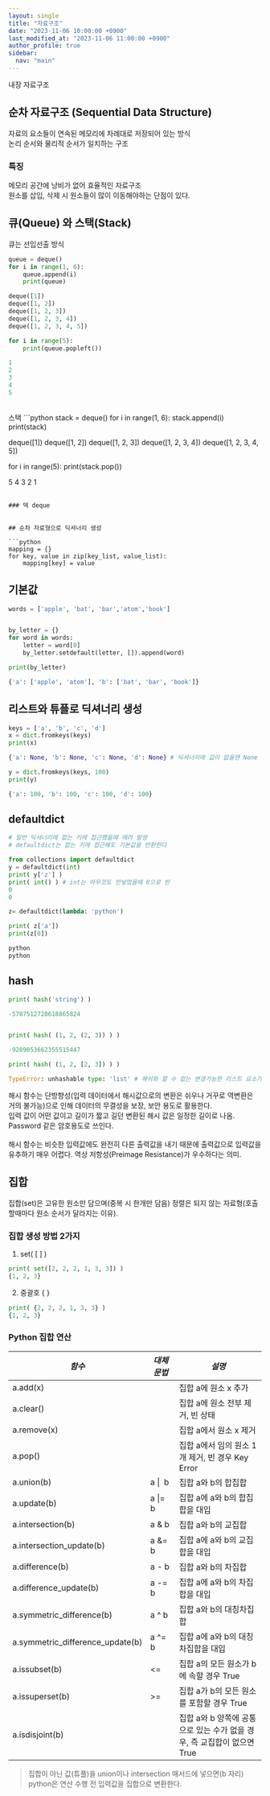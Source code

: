 ```yaml
---
layout: single
title: "자료구조"
date: "2023-11-06 10:00:00 +0900"
last_modified_at: "2023-11-06 11:00:00 +0900"
author_profile: true
sidebar:
  nav: "main"
---
```


내장 자료구조

## 순차 자료구조 (Sequential Data Structure)

자료의 요소들이 연속된 메모리에 차례대로 저장되어 있는 방식<br>
논리 순서와 물리적 순서가 일치하는 구조<br>

### 특징

메모리 공간에 낭비가 없어 효율적인 자료구조<br>
원소를 삽입, 삭제 시 원소들이 많이 이동해야하는 단점이 있다.



##  큐(Queue) 와 스택(Stack)
큐는 선입선출 방식
```python
queue = deque()
for i in range(1, 6):
    queue.append(i)
    print(queue)

deque([1])
deque([1, 2])
deque([1, 2, 3])
deque([1, 2, 3, 4])
deque([1, 2, 3, 4, 5])    

for i in range(5):
    print(queue.popleft())

1
2
3
4
5
```
<br>
스택
```python
stack = deque()
for i in range(1, 6):
    stack.append(i)
    print(stack)

deque([1])
deque([1, 2])
deque([1, 2, 3])
deque([1, 2, 3, 4])
deque([1, 2, 3, 4, 5])

for i in range(5):
    print(stack.pop())

5
4
3
2
1
```

### 덱 deque


## 순차 자료형으로 딕셔너리 생성

```python
mapping = {}
for key, value in zip(key_list, value_list):
    mapping[key] = value
``` 


## 기본값

```python
words = ['apple', 'bat', 'bar','atom','book']


by_letter = {}
for word in words:
    letter = word[0]
    by_letter.setdefault(letter, []).append(word)

print(by_letter)

{'a': ['apple', 'atom'], 'b': ['bat', 'bar', 'book']}
```

## 리스트와 튜플로 딕셔너리 생성
```python
keys = ['a', 'b', 'c', 'd']
x = dict.fromkeys(keys)
print(x)

{'a': None, 'b': None, 'c': None, 'd': None} # 딕셔너리에 값이 없을땐 None

y = dict.fromkeys(keys, 100)
print(y)

{'a': 100, 'b': 100, 'c': 100, 'd': 100}
```

## defaultdict 
```python
# 일반 딕셔너리에 없는 키에 접근했을때 에러 발생
# defaultdict는 없는 키에 접근해도 기본값을 반환한다

from collections import defaultdict
y = defaultdict(int)
print( y['z'] )
print( int() ) # int는 아무것도 안넣었을때 0으로 반
0
0

z= defaultdict(lambda: 'python')

print( z['a'])
print(z[0])

python
python
```
## hash
```python
print( hash('string') )

-5707512728618865824


print( hash( (1, 2, (2, 3)) ) )

-9209053662355515447

print( hash( (1, 2, [2, 3]) ) )

TypeError: unhashable type: 'list' # 해쉬화 할 수 없는 변경가능한 리스트 요소가 들어있어서 에러 
```
해시 함수는 단방향성(입력 데이터에서 해시값으로의 변환은 쉬우나 거꾸로 역변환은 거의 불가능)으로 인해 데이터의 무결성을 보장, 보안 용도로 활용한다.<br>
입력 값이 어떤 값이고 길이가 짧고 길던 변환된 해시 값은 일정한 길이로 나옴.<br>
Password 같은 암호용도로 쓰인다.<br><br>
해시 함수는 비슷한 입력값에도 완전히 다른 출력값을 내기 때문에 출력값으로 입력값을 유추하기 매우 어렵다. 역상 저항성(Preimage Resistance)가 우수하다는 의미.

## 집합
집합(set)은 고유한 원소만 담으며(중복 시 한개만 담음) 정렬은 되지 않는 자료형(호출할때마다 원소 순서가 달라지는 이유).<br>
### 집합 생성 방법 2가지
1. set( [ ] )
```python
print( set([2, 2, 2, 1, 3, 3]) )
{1, 2, 3}
```
2. 중괄호 { }
```python
print( {2, 2, 2, 1, 3, 3} )
{1, 2, 3}
```
### Python 집합 연산

|*함수*|*대체 문법*|*설명*|
|---|---|---|
|a.add(x)| |집합 a에 원소 x 추가| 
|a.clear()| |집합 a에 원소 전부 제거, 빈 상태| 
|a.remove(x)| |집합 a에서 원소 x 제거 | 
|a.pop()| |집합 a에서 임의 원소 1개 제거, 빈 경우 Key Error| 
|a.union(b)|a&nbsp;\|&nbsp; b|집합 a와 b의 합집합| 
|a.update(b)|a&nbsp;\|=&nbsp; b|집합 a에 a와 b의 합집합을 대입| 
|a.intersection(b)|a & b|집합 a와 b의 교집합| 
|a.intersection_update(b)|a &= b|집합 a에 a와 b의 교집합을 대입| 
|a.difference(b)|a - b|집합 a와 b의 차집합| 
|a.difference_update(b)|a -= b|집합 a에 a와 b의 차집합을 대입| 
|a.symmetric_difference(b)|a ^ b|집합 a와 b의 대칭차집합| 
|a.symmetric_difference_update(b)|a ^= b|집합 a에 a와 b의 대칭차집합을 대입| 
|a.issubset(b)|<=|집합 a의 모든 원소가 b에 속할 경우 True| 
|a.issuperset(b)|>=|집합 a가 b의 모든 원소를 포함할 경우 True| 
|a.isdisjoint(b)| |집합 a와 b 양쪽에 공통으로 있는 수가 없을 경우, 즉 교집합이 없으면 True| 

> 집합이 아닌 값(튜플)을 union이나 intersection 매서드에 넣으면(b 자리) python은 연산 수행 전 입력값을 집합으로 변환한다. 